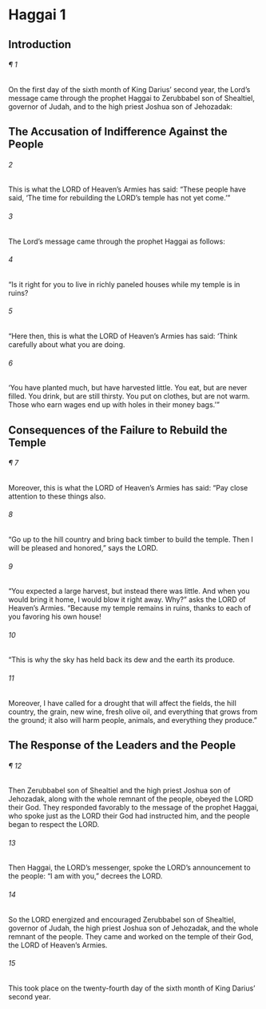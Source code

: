 # Haggai 1
## Introduction
###### ¶ 1
On the first day of the sixth month of King Darius’ second year, the Lord’s message came through the prophet Haggai to Zerubbabel son of Shealtiel, governor of Judah, and to the high priest Joshua son of Jehozadak:
## The Accusation of Indifference Against the People
###### 2
This is what the LORD of Heaven’s Armies has said: “These people have said, ‘The time for rebuilding the LORD’s temple has not yet come.’”
###### 3
The Lord’s message came through the prophet Haggai as follows:
###### 4
“Is it right for you to live in richly paneled houses while my temple is in ruins?
###### 5
“Here then, this is what the LORD of Heaven’s Armies has said: ‘Think carefully about what you are doing.
###### 6
‘You have planted much, but have harvested little. You eat, but are never filled. You drink, but are still thirsty. You put on clothes, but are not warm. Those who earn wages end up with holes in their money bags.’”
## Consequences of the Failure to Rebuild the Temple
###### ¶ 7
Moreover, this is what the LORD of Heaven’s Armies has said: “Pay close attention to these things also.
###### 8
“Go up to the hill country and bring back timber to build the temple. Then I will be pleased and honored,” says the LORD.
###### 9
“You expected a large harvest, but instead there was little. And when you would bring it home, I would blow it right away. Why?” asks the LORD of Heaven’s Armies. “Because my temple remains in ruins, thanks to each of you favoring his own house!
###### 10
“This is why the sky has held back its dew and the earth its produce.
###### 11
Moreover, I have called for a drought that will affect the fields, the hill country, the grain, new wine, fresh olive oil, and everything that grows from the ground; it also will harm people, animals, and everything they produce.”
## The Response of the Leaders and the People
###### ¶ 12
Then Zerubbabel son of Shealtiel and the high priest Joshua son of Jehozadak, along with the whole remnant of the people, obeyed the LORD their God. They responded favorably to the message of the prophet Haggai, who spoke just as the LORD their God had instructed him, and the people began to respect the LORD.
###### 13
Then Haggai, the LORD’s messenger, spoke the LORD’s announcement to the people: “I am with you,” decrees the LORD.
###### 14
So the LORD energized and encouraged Zerubbabel son of Shealtiel, governor of Judah, the high priest Joshua son of Jehozadak, and the whole remnant of the people. They came and worked on the temple of their God, the LORD of Heaven’s Armies.
###### 15
This took place on the twenty-fourth day of the sixth month of King Darius’ second year.
